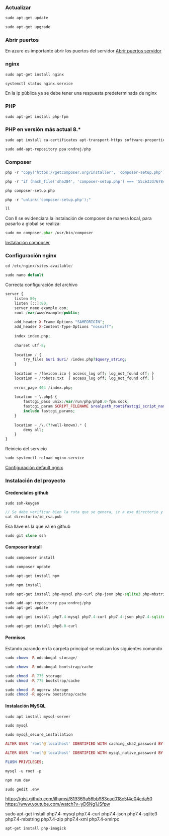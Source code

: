 ### Actualizar
~~~PHP
sudo apt-get update 
~~~
~~~PHP
sudo apt-get upgrade
~~~
### Abrir puertos
En azure es importante abrir los puertos del servidor
[Abrir puertos servidor](https://docs.microsoft.com/en-us/azure/virtual-network/tutorial-filter-network-traffic)
### nginx
~~~PHP
sudo apt-get install nginx
~~~
~~~PHP
systemctl status nginx.service 
~~~
En la ip pública ya se debe tener una respuesta predeterminada de nginx 
### PHP
~~~PHP
sudo apt-get install php-fpm
~~~
### PHP en versión más actual 8.*
~~~PHP
sudo apt install ca-certificates apt-transport-https software-properties-common
~~~
~~~PHP
sudo add-apt-repository ppa:ondrej/php
~~~
### Composer 
~~~PHP
php -r "copy('https://getcomposer.org/installer', 'composer-setup.php');"
~~~
~~~PHP
php -r "if (hash_file('sha384', 'composer-setup.php') === '55ce33d7678c5a611085589f1f3ddf8b3c52d662cd01d4ba75c0ee0459970c2200a51f492d557530c71c15d8dba01eae') { echo 'Installer verified'; } else { echo 'Installer corrupt'; unlink('composer-setup.php'); } echo PHP_EOL;"
~~~
~~~PHP
php composer-setup.php
~~~
~~~PHP
php -r "unlink('composer-setup.php');"
~~~
~~~PHP
ll 
~~~
Con ll se evidenciara la instalación de composer de manera local, para pasarlo a global se realiza: 
~~~PHP
sudo mv composer.phar /usr/bin/composer
~~~
[Instalación composer](https://getcomposer.org/download/)

### Configuración nginx 
~~~PHP
cd /etc/nginx/sites-available/
~~~
~~~PHP
sudo nano default
~~~
Correcta configuración del archivo
~~~PHP
server {    
	listen 80;    
	listen [::]:80;    
	server_name example.com;    
	root /var/www/example/public;     
	
	add_header X-Frame-Options "SAMEORIGIN";    
	add_header X-Content-Type-Options "nosniff";     
	
	index index.php;     
	
	charset utf-8;     
	
	location / {        
		try_files $uri $uri/ /index.php?$query_string;    
	}     
	
	location = /favicon.ico { access_log off; log_not_found off; }    
	location = /robots.txt  { access_log off; log_not_found off; }     
	
	error_page 404 /index.php;     
	
	location ~ \.php$ {        
		fastcgi_pass unix:/var/run/php/php8.0-fpm.sock;        
		fastcgi_param SCRIPT_FILENAME $realpath_root$fastcgi_script_name;        
		include fastcgi_params;    
	}     
	
	location ~ /\.(?!well-known).* {        
		deny all;    
	}
}
~~~
Reinicio del servicio
~~~PHP
sudo systemctl reload nginx.service 
~~~

[Configuración  default ngnix](https://laravel.com/docs/master/deployment)

### Instalación del proyecto 
#### Credenciales github 
~~~console
sudo ssh-keygen
~~~
~~~PHP
// Se debe verificar bien la ruta que se genera, ir a ese directorio y ahi si ejecutar el comando
cat directorio/id_rsa.pub
~~~
Esa llave es la que va en github 
~~~PHP
sudo git clone ssh
~~~
#### Composer install 
~~~PHP
sudo componser install 
~~~
~~~PHP
sudo composer update 
~~~
~~~PHP
sudo apt-get install npm
~~~
~~~PHP
sudo npm install 
~~~
~~~PHP
sudo apt-get install php-mysql php-curl php-json php-sqlite3 php-mbstring zip php-zip php-xml php-xmlrpc php-gd php-pgsql php-imagick
~~~

~~~PHP
sudo add-apt-repository ppa:ondrej/php
sudo apt-get update
~~~

~~~PHP
sudo apt-get install php7.4-mysql php7.4-curl php7.4-json php7.4-sqlite3 php7.4-mbstring zip php7.4-zip php7.4-xml php7.4-xmlrpc php7.4-gd php7.4-pgsql php7.4-imagick
~~~
~~~PHP
sudo apt-get install php8.0-curl
~~~


#### Permisos
Estando parando en la carpeta principal se realizan los siguientes comando
~~~PHP
sudo chown -R odsabogal storage/ 
~~~
~~~PHP
sudo chown -R odsabogal bootstrap/cache
~~~
~~~PHP
sudo chmod -R 775 storage
sudo chmod -R 775 bootstrap/cache
~~~
~~~PHP
sudo chmod -R ugo+rw storage
sudo chmod -R ugo+rw bootstrap/cache
~~~
#### Instalación MySQL
~~~PHP
sudo apt install mysql-server
~~~
~~~PHP
sudo mysql
~~~
~~~PHP
sudo mysql_secure_installation
~~~
~~~PHP
ALTER USER 'root'@'localhost' IDENTIFIED WITH caching_sha2_password BY '$aZ3xk$4TyJ#';
~~~
~~~PHP
ALTER USER 'root'@'localhost' IDENTIFIED WITH mysql_native_password BY '$aZ3xk$4TyJ#';

~~~
~~~PHP
FLUSH PRIVILEGES;
~~~
~~~PHP
mysql -u root -p
~~~

~~~PHP
npm run dev
~~~
~~~PHP
sudo gedit .env
~~~


https://gist.github.com/ilhamsj/819369a56bb983eac018c5f4e04cda50 
https://www.youtube.com/watch?v=yD6Ng1JSfpw





sudo apt-get install php7.4-mysql php7.4-curl php7.4-json php7.4-sqlite3 php7.4-mbstring php7.4-zip php7.4-xml php7.4-xmlrpc

```
apt-get install php-imagick
```
